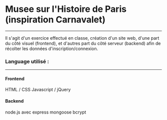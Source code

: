 # Musee sur l'Histoire de Paris (inspiration Carnavalet)
--------------------------------------------------------
Il s'agit d'un exercice effectué en classe, création d'un site web, d'une part du côté visuel (frontend), et d'autres part du côté serveur (backend) afin de récolter les données d'inscription/connexion.
### Language utilisé :
----------------------
#### Frontend
HTML / CSS
Javascript / jQuery
#### Backend
node.js avec express mongoose bcrypt